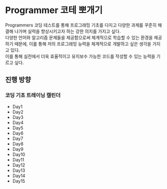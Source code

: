 # Programmer 코테 뽀개기

Programmers 코딩 테스트를 통해 프로그래밍 기초를 다지고 다양한 과제를 꾸준히 해결해 나가며 실력을 향상시키고자 하는 강한 의지를 가지고 싶다.<br />
다양한 언어와 알고리즘 문제들을 제공함으로써 체계적으로 학습할 수 있는 환경을 제공하기 때문에, 이를 통해 저의 프로그래밍 능력을 체계적으로 개발하고 싶은 생각을 가지고 있다.<br />
이를 통해 실전에서 더욱 효율적이고 유지보수 가능한 코드를 작성할 수 있는 능력을 기르고 싶다.

## 진행 방향

### 코딩 기초 트레이닝 캘린더

- Day1
- Day2
- Day3
- Day4
- Day5
- Day6
- Day7
- Day8
- Day9
- Day10
- Day11
- Day12
- Day13
- Day14
- Day15
